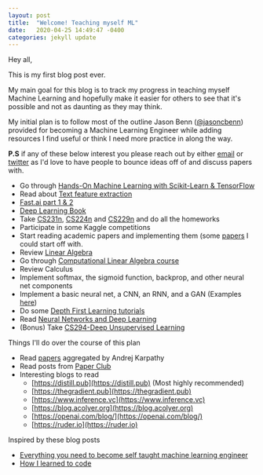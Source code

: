 ```yaml
---
layout: post
title:  "Welcome! Teaching myself ML"
date:   2020-04-25 14:49:47 -0400
categories: jekyll update
---
```

Hey all,

This is my first blog post ever. 

My main goal for this blog is to track my progress in teaching myself Machine Learning and hopefully make it easier for others to see that it's possible and not as daunting as they may think.

My initial plan is to follow most of the outline Jason Benn ([@jasoncbenn](https://twitter.com/jasoncbenn)) provided for becoming a Machine Learning Engineer while adding resources I find useful or think I need more practice in along the way.

**P.S** if any of these below interest you please reach out by either [email](mailto:afestekjian3@gmail.com) or [twitter](https://twitter.com/afestekjian) as I'd love to have people to bounce ideas off of and discuss papers with.

- Go through [Hands-On Machine Learning with Scikit-Learn & TensorFlow](https://www.amazon.com/Hands-Machine-Learning-Scikit-Learn-TensorFlow/dp/1492032646/ref=dp_ob_title_bk)
- Read about [Text feature extraction](http://scikit-learn.org/stable/modules/feature_extraction.html)
- [Fast.ai part 1 & 2](https://course.fast.ai)
- [Deep Learning Book](https://www.deeplearningbook.org)
- Take [CS231n](http://cs231n.stanford.edu), [CS224n](http://cs224d.stanford.edu) and [CS229n](http://cs229.stanford.edu) and do all the homeworks
- Participate in some Kaggle competitions
- Start reading academic papers and implementing them (some [papers](https://github.com/JasonBenn/deep-learning-paper-notes) I could start off with.
- Review [Linear Algebra](https://www.youtube.com/watch?v=kjBOesZCoqc&list=PL0-GT3co4r2y2YErbmuJw2L5tW4Ew2O5B)
- Go through [Computational Linear Algebra course](https://github.com/fastai/numerical-linear-algebra/blob/master/README.md)
- Review Calculus
- Implement softmax, the sigmoid function, backprop, and other neural net components 
- Implement a basic neural net, a CNN, an RNN, and a GAN (Examples [here](https://github.com/JasonBenn/deep-learning-implementations))
- Do some [Depth First Learning tutorials](http://www.depthfirstlearning.com)
- Read [Neural Networks and Deep Learning](http://neuralnetworksanddeeplearning.com)
- (Bonus) Take [CS294-Deep Unsupervised Learning](https://sites.google.com/view/berkeley-cs294-158-sp20/home)

Things I'll do over the course of this plan
- Read [papers](http://arxiv-sanity.com/top?timefilter=month&vfilter=all) aggregated by Andrej Karpathy 
- Read posts from [Paper Club](https://medium.com/paper-club)
- Interesting blogs to read 
    - [https://distill.pub](https://distill.pub) (Most highly recommended)
    - [https://thegradient.pub](https://thegradient.pub)
    - [https://www.inference.vc](https://www.inference.vc)
    - [https://blog.acolyer.org](https://blog.acolyer.org)
    - [https://openai.com/blog/](https://openai.com/blog/)
    - [https://ruder.io](https://ruder.io)

Inspired by these blog posts
- [Everything you need to become self taught machine learning engineer](https://medium.com/@jasoncbenn/everything-you-need-to-become-a-self-taught-machine-learning-engineer-d09bbcdfa631)
- [How I learned to code](https://jasonbenn.com/post/how-i-learned-to-code)





[jekyll-gh]:   https://github.com/alekfestekjian
